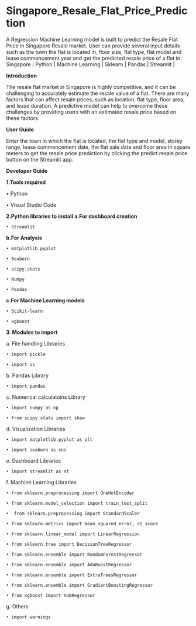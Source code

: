 # Singapore_Resale_Flat_Price_Prediction
A Regression Machine Learning model is built to predict the Resale Flat Price in Singapore Resale market. User can provide several input details such as the town the flat is located in, floor size, flat type, flat model and lease commencement year and get the predicted resale price of a flat in Singapore | Python | Machine Learning | Sklearn | Pandas | Streamlit |

**Introduction**

  The resale flat market in Singapore is highly competitive, and it can be challenging to accurately estimate the resale value of a flat. There are many factors that can
affect resale prices, such as location, flat type, floor area, and lease duration. A predictive model can help to overcome these challenges by providing users with an
estimated resale price based on these factors. 

**User Guide**

Enter the town in which the flat is located, the flat type and model, storey range, lease commencement date, the flat sale date and floor area in square meters to get the resale price prediction by clicking the predict resale price button on the Streamlit app.

**Developer Guide**

**1.Tools required**

  • Python

  • Visual Studio Code

  **2.Python libraries to install**
  **a.For dashboard creation**

    • Streamlit

  **b.For Analysis**

    • matplotlib.pyplot

    • Seaborn

    • scipy.stats

    • Numpy

    • Pandas

  **c.For Machine Learning models**

    • Scikit-learn

    • xgboost

  **3. Modules to import**

  a. File handling Libraries

    • import pickle
    
    • import os

  b. Pandas Library

    • import pandas

  c. Numerical calculatoins Library

    • import numpy as np

    • from scipy.stats import skew

  d. Visualization Libraries

    • import matplotlib.pyplot as plt

    • import seaborn as sns

  e. Dashboard Libraries

    • import streamlit as st

  f. Machine Learning Libraries

    • from sklearn.preprocessing import OneHotEncoder

    • from sklearn.model_selection import train_test_split

    •  from sklearn.preprocessing import StandardScaler
    
    • from sklearn.metrics import mean_squared_error, r2_score
    
    • from sklearn.linear_model import LinearRegression

    • from sklearn.tree import DecisionTreeRegressor
    
    • from sklearn.ensemble import RandomForestRegressor
    
    • from sklearn.ensemble import AdaBoostRegressor

    • from sklearn.ensemble import ExtraTreesRegressor

    • from sklearn.ensemble import GradientBoostingRegressor

    • from xgboost import XGBRegressor

  g. Others

    • import warnings
